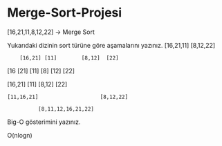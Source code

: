 # Merge-Sort-Projesi
[16,21,11,8,12,22] -> Merge Sort

Yukarıdaki dizinin sort türüne göre aşamalarını yazınız.
            [16,21,11]  [8,12,22]

        [16,21] [11]        [8,12]  [22]

[16 [21]  [11]                    [8] [12]  [22]

[16,21] [11]                        [8,12]  [22]

    [11,16,21]                    [8,12,22]

              [8,11,12,16,21,22]
Big-O gösterimini yazınız.

O(nlogn)
